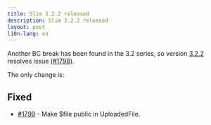 ```yaml
---
title: Slim 3.2.2 released
description: Slim 3.2.2 released
layout: post
l10n-lang: en
---
```


Another BC break has been found in the 3.2 series, so version [3.2.2](https://github.com/slimphp/Slim/releases/tag/3.2.2) resolves issue [(#1798)](https://github.com/slimphp/Slim/issues/1798).

The only change is:

## Fixed

* [#1799](https://github.com/slimphp/Slim/pull/1799) - Make $file public in UploadedFile.


